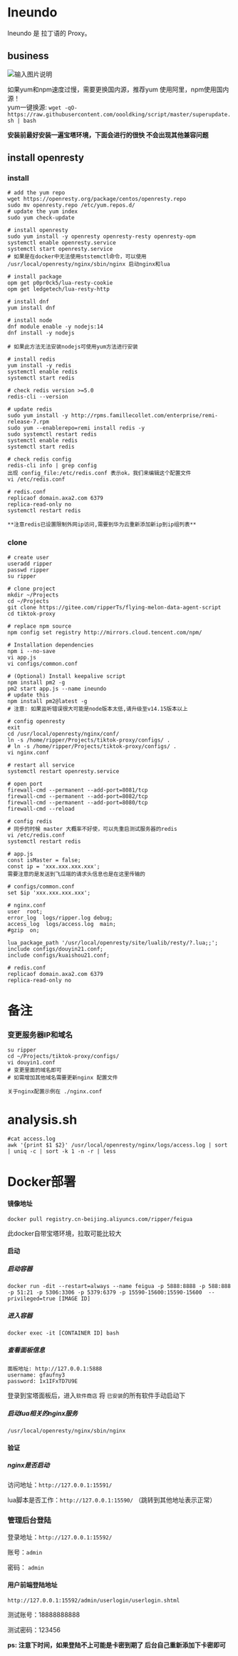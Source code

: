# Ineundo

Ineundo 是 拉丁语的 Proxy。

## business

![输入图片说明](https://images.gitee.com/uploads/images/2021/0129/114957_6dabf050_4934895.png "sequence_diagram.png")

如果yum和npm速度过慢，需要更换国内源，推荐yum 使用阿里，npm使用国内源！  
yum一键换源: `wget -qO- https://raw.githubusercontent.com/oooldking/script/master/superupdate.sh | bash`

**安装前最好安装一遍宝塔环境，下面会进行的很快 不会出现其他兼容问题**

## install openresty

### install

```
# add the yum repo
wget https://openresty.org/package/centos/openresty.repo
sudo mv openresty.repo /etc/yum.repos.d/
# update the yum index
sudo yum check-update

# install openresty
sudo yum install -y openresty openresty-resty openresty-opm
systemctl enable openresty.service
systemctl start openresty.service
# 如果是在docker中无法使用ststemctl命令，可以使用 /usr/local/openresty/nginx/sbin/nginx 启动nginx和lua

# install package
opm get p0pr0ck5/lua-resty-cookie
opm get ledgetech/lua-resty-http

# install dnf
yum install dnf

# install node
dnf module enable -y nodejs:14
dnf install -y nodejs

# 如果此方法无法安装nodejs可使用yum方法进行安装

# install redis
yum install -y redis
systemctl enable redis
systemctl start redis

# check redis version >=5.0
redis-cli --version

# update redis
sudo yum install -y http://rpms.famillecollet.com/enterprise/remi-release-7.rpm
sudo yum --enablerepo=remi install redis -y
sudo systemctl restart redis
systemctl enable redis
systemctl start redis

# check redis config
redis-cli info | grep config 
出现 config_file:/etc/redis.conf 表示ok，我们来编辑这个配置文件
vi /etc/redis.conf

# redis.conf
replicaof domain.axa2.com 6379
replica-read-only no
systemctl restart redis

**注意redis已设置限制外网ip访问,需要到华为云重新添加新ip到ip组列表**

```

### clone

```
# create user
useradd ripper
passwd ripper
su ripper

# clone project
mkdir ~/Projects
cd ~/Projects
git clone https://gitee.com/ripperTs/flying-melon-data-agent-script
cd tiktok-proxy

# replace npm source
npm config set registry http://mirrors.cloud.tencent.com/npm/

# Installation dependencies
npm i --no-save
vi app.js
vi configs/common.conf

# (Optional) Install keepalive script
npm install pm2 -g
pm2 start app.js --name ineundo
# update this
npm install pm2@latest -g
# 注意: 如果监听错误很大可能是node版本太低,请升级至v14.15版本以上

# config openresty
exit
cd /usr/local/openresty/nginx/conf/
ln -s /home/ripper/Projects/tiktok-proxy/configs/ .
# ln -s /home/ripper/Projects/tiktok-proxy/configs/ .
vi nginx.conf

# restart all service
systemctl restart openresty.service

# open port
firewall-cmd --permanent --add-port=8081/tcp
firewall-cmd --permanent --add-port=8082/tcp
firewall-cmd --permanent --add-port=8080/tcp
firewall-cmd --reload

# config redis
# 同步的时候 master 大概率不好使，可以先重启测试服务器的redis
vi /etc/redis.conf
systemctl restart redis
```

```
# app.js
const isMaster = false;
const ip = 'xxx.xxx.xxx.xxx';
需要注意的是发送到飞瓜端的请求头信息也是在这里传输的
```

```
# configs/common.conf
set $ip 'xxx.xxx.xxx.xxx';
```

```
# nginx.conf
user  root;
error_log  logs/ripper.log debug;
access_log  logs/access.log  main;
#gzip  on;

lua_package_path '/usr/local/openresty/site/lualib/resty/?.lua;;';
include configs/douyin21.conf;
include configs/kuaishou21.conf;

```

```
# redis.conf
replicaof domain.axa2.com 6379
replica-read-only no
```

# 备注
### 变更服务器IP和域名
```
su ripper
cd ~/Projects/tiktok-proxy/configs/
vi douyin1.conf
# 变更里面的域名即可
# 如需增加其他域名需要更新nginx 配置文件
```

```
关于nginx配置示例在 ./nginx.conf 
```

# analysis.sh
```
#cat access.log
awk '{print $1 $2}' /usr/local/openresty/nginx/logs/access.log | sort | uniq -c | sort -k 1 -n -r | less
```

# Docker部署

#### 镜像地址

`docker pull registry.cn-beijing.aliyuncs.com/ripper/feigua`  

此docker自带宝塔环境，拉取可能比较大

#### 启动

##### 启动容器

```shell
docker run -dit --restart=always --name feigua -p 5888:8888 -p 588:888 -p 51:21 -p 5306:3306 -p 5379:6379 -p 15590-15600:15590-15600  --privileged=true [IMAGE ID]
```

##### 进入容器

```shell
docker exec -it [CONTAINER ID] bash
```

##### 查看面板信息

```
面板地址: http://127.0.0.1:5888
username: gfaufny3
password: 1x1IFxTD7U9E
```

登录到宝塔面板后，进入`软件商店` 将 `已安装`的所有软件手动启动下

##### 启动lua相关的nginx服务

```
/usr/local/openresty/nginx/sbin/nginx
```

#### 验证

##### nginx是否启动

访问地址：`http://127.0.0.1:15591/`  

lua脚本是否工作：`http://127.0.0.1:15590/` （跳转到其他地址表示正常）  

### 管理后台登陆

登录地址：`http://127.0.0.1:15592/`  

账号：`admin`  

密码： `admin` 



#### 用户前端登陆地址

`http://127.0.0.1:15592/admin/userlogin/userlogin.shtml`  

测试账号：18888888888  

测试密码：123456  

**ps: 注意下时间，如果登陆不上可能是卡密到期了  后台自己重新添加下卡密即可**



